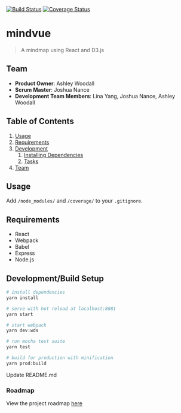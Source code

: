 [![Build Status](https://img.shields.io/travis/GITHUB-USERNAME/GITHUB-REPO.svg?style=flat-square)](https://travis-ci.org/breakfastfordinner/mindmap-react)
[![Coverage Status](https://img.shields.io/coveralls/GITHUB-USERNAME/GITHUB-REPO.svg?style=flat-square)](https://coveralls.io/github/breakfastfordinner/mindmap-react?branch=master)


# mindvue

> A mindmap using React and D3.js

## Team

  - __Product Owner__: Ashley Woodall
  - __Scrum Master__: Joshua Nance
  - __Development Team Members__: Lina Yang, Joshua Nance, Ashley Woodall


## Table of Contents

1. [Usage](#Usage)
1. [Requirements](#requirements)
1. [Development](#development)
    1. [Installing Dependencies](#installing-dependencies)
    1. [Tasks](#tasks)
1. [Team](#team)

## Usage

Add `/node_modules/` and `/coverage/` to your `.gitignore`.

## Requirements

- React
- Webpack
- Babel
- Express
- Node.js

## Development/Build Setup

``` bash
# install dependencies
yarn install

# serve with hot reload at localhost:8081
yarn start

# start webpack
yarn dev:wds

# run mocha test suite
yarn test

# build for production with minification
yarn prod:build
```


Update README.md
### Roadmap

View the project roadmap [here](https://github.com/breakfastfordinner/MindVue/issues)
